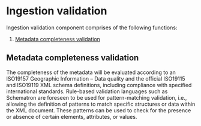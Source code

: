 # Ingestion validation

Ingestion validation component comprises of the following functions:

1. [Metadata completeness validation](#metadata-completeness-validation)

## Metadata completeness validation

The completeness of the metadata will be evaluated according to an ISO19157 Geographic Information – Data quality and the official ISO19115 and ISO19119 XML schema definitions, including compliance with specified international standards.
Rule-based validation languages such as Schematron are foreseen to be used for pattern-matching validation, i.e., allowing the definition of patterns to match specific structures or data within the XML document. These patterns can be used to check for the presence or absence of certain elements, attributes, or values.